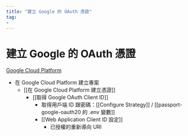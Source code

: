 ```yaml
---
title: "建立 Google 的 OAuth 憑證"
tag: 
- 
---
```

# 建立 Google 的 OAuth 憑證
[Google Cloud Platform](https://console.cloud.google.com/)
- 在 Google Cloud Platform 建立專案
	- [[在 Google Cloud Platform 建立憑證]]
		- [[取得 Google OAuth Client ID]]
			- 取得用戶端 ID 跟密碼：[[Configure Strategy]] / [[passport-google-oauth20 的 .env 變數]]
			- [[Web Application Client ID 設定]]
				- 已授權的重新導向 URI

